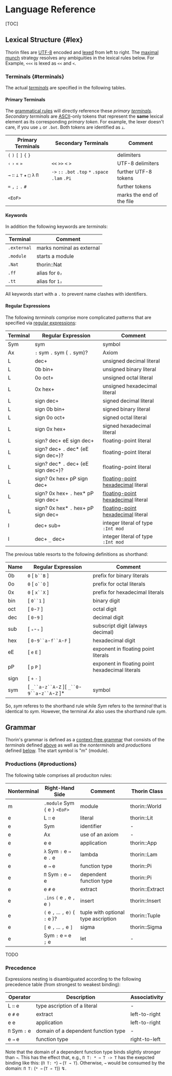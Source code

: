 # Language Reference

[TOC]

## Lexical Structure {#lex}

Thorin files are [UTF-8](https://en.wikipedia.org/wiki/UTF-8) encoded and [lexed](https://en.wikipedia.org/wiki/Lexical_analysis) from left to right.
The [maximal munch](https://en.wikipedia.org/wiki/Maximal_munch) strategy resolves any ambiguities in the lexical rules below.
For Example, `<<<` is lexed as `<<` and `<`.

### Terminals {#terminals}

The actual *[terminals](https://en.wikipedia.org/wiki/Terminal_and_nonterminal_symbols)* are specified in the following tables.

#### Primary Terminals

The [grammatical rules](#productions) will directly reference these *primary [terminals](https://en.wikipedia.org/wiki/Terminal_and_nonterminal_symbols)*.
*Secondary terminals* are [ASCII](https://en.wikipedia.org/wiki/ASCII)-only tokens that represent the **same** lexical element as its corresponding *primary token*.
For example, the lexer doesn't care, if you use `⊥` or `.bot`.
Both tokens are identified as `⊥`.

| Primary Terminals               | Secondary Terminals                               | Comment                   |
|---------------------------------|---------------------------------------------------|---------------------------|
| `(` `)` `[` `]` `{` `}`         |                                                   | delimiters                |
| `‹` `›` `«` `»`                 | `<<` `>>` `<` `>`                                 | UTF-8 delimiters          |
| `→` `∷` `⊥` `⊤` `★` `□` `λ` `Π` | `->` `::` `.bot` `.top` `*` `.space` `.lam` `.Pi` | further UTF-8 tokens      |
| `=` `,` `;` `.` `#`             |                                                   | further tokens            |
| `<EoF>`                         |                                                   | marks the end of the file |

#### Keywords

In addition the following keywords are *terminals*:

| Terminal    | Comment                   |
|-------------|---------------------------|
| `.external` | marks nominal as external |
| `.module`   | starts a module           |
| `.Nat`      | thorin::Nat               |
| `.ff`       | alias for `0₂`            |
| `.tt`       | alias for `1₂`            |

All keywords start with a `.` to prevent name clashes with identifiers.

#### Regular Expressions

The following *terminals* comprise more complicated patterns that are specified via [regular expressions](https://en.wikipedia.org/wiki/Regular_expression):

| Terminal | Regular Expression                   | Comment                                                                                           |
|----------|--------------------------------------|---------------------------------------------------------------------------------------------------|
| Sym      | sym                                  | symbol                                                                                            |
| Ax       | `:` sym `.` sym ( `.` sym)?          | Axiom                                                                                             |
| L        | dec+                                 | unsigned decimal literal                                                                          |
| L        | 0b bin+                              | unsigned binary literal                                                                           |
| L        | 0o oct+                              | unsigned octal literal                                                                            |
| L        | 0x hex+                              | unsigned hexadecimal literal                                                                      |
| L        | sign dec+                            | signed decimal literal                                                                            |
| L        | sign 0b bin+                         | signed binary literal                                                                             |
| L        | sign 0o oct+                         | signed octal literal                                                                              |
| L        | sign 0x hex+                         | signed hexadecimal literal                                                                        |
| L        | sign? dec+ eE sign dec+              | floating-point literal                                                                            |
| L        | sign? dec+ `.` dec\* (eE sign dec+)? | floating-point literal                                                                            |
| L        | sign? dec\* `.` dec+ (eE sign dec+)? | floating-point literal                                                                            |
| L        | sign? 0x hex+ pP sign dec+           | [floating-point hexadecimal](https://en.cppreference.com/w/cpp/language/floating_literal) literal |
| L        | sign? 0x hex+ `.` hex\* pP sign dec+ | [floating-point hexadecimal](https://en.cppreference.com/w/cpp/language/floating_literal) literal |
| L        | sign? 0x hex\* `.` hex+ pP sign dec+ | [floating-point hexadecimal](https://en.cppreference.com/w/cpp/language/floating_literal) literal |
| I        | dec+ sub+                            | integer literal of type `:Int mod`                                                                |
| I        | dec+ `_` dec+                        | integer literal of type `:Int mod`                                                                |

The previous table resorts to the following definitions as shorthand:

| Name | Regular Expression                                      | Comment                                         |
|------|---------------------------------------------------------|-------------------------------------------------|
| 0b   | `0` \[ `b``B` \]                                        | prefix for binary literals                      |
| 0o   | `0` \[ `o``O` \]                                        | prefix for octal literals                       |
| 0x   | `0` \[ `x``X` \]                                        | prefix for hexadecimal literals                 |
| bin  | \[ `0``1` \]                                            | binary digit                                    |
| oct  | \[ `0`-`7` \]                                           | octal digit                                     |
| dec  | \[ `0`-`9` \]                                           | decimal digit                                   |
| sub  | \[ `₀`-`₉` \]                                           | subscript digit (always decimal)                |
| hex  | \[ `0`-`9``a`-`f``A`-`F` \]                             | hexadecimal digit                               |
| eE   | \[ `e` `E` \]                                           | exponent in floating point literals             |
| pP   | \[ `p` `P` \]                                           | exponent in floating point hexadecimal literals |
| sign | \[ `+` `-` \]                                           |                                                 |
| sym  | \[ `_``a`-`z``A`-`Z` \]\[ `_``0`-`9``a`-`z``A`-`Z` \]\* | symbol                                          |

So, *sym* referes to the shorthand rule while *Sym* refers to the *terminal* that is identical to *sym*.
However, the terminal *Ax* also uses the shorthand rule *sym*.

## Grammar

Thorin's grammar is defined as a [context-free grammar](https://en.wikipedia.org/wiki/Context-free_grammar) that consists of the *terminals* defined [above](#terminals) as well as the *nonterminals* and *productions* defined [below](#productions).
The start symbol is "m" (module).

### Productions {#productions}

The following table comprises all produciton rules:

| Nonterminal | Right-Hand Side                   | Comment                             | Thorin Class    |
|-------------|-----------------------------------|-------------------------------------|-----------------|
| m           | `.module` Sym `{` e `}` `<EoF>`   | module                              | thorin::World   |
| e           | L `∷` e                           | literal                             | thorin::Lit     |
| e           | Sym                               | identifier                          | -               |
| e           | Ax                                | use of an axiom                     | -               |
| e           | e e                               | application                         | thorin::App     |
| e           | `λ` Sym `:` e `→` e  `.` e        | lambda                              | thorin::Lam     |
| e           | e `→` e                           | function type                       | thorin::Pi      |
| e           | `Π` Sym `:` e `→` e               | dependent function type             | thorin::Pi      |
| e           | e `#` e                           | extract                             | thorin::Extract |
| e           | `.ins` `(` e `,` e `,` e `)`      | insert                              | thorin::Insert  |
| e           | `(` e `,` ... `,` e`)` ( `:` e )? | tuple with optional type ascription | thorin::Tuple   |
| e           | `[` e `,` ... `,` e `]`           | sigma                               | thorin::Sigma   |
| e           | Sym `:` e `=` e `;` e             | let                                 | -               |

TODO

### Precedence

Expressions nesting is disambiguated according to the following precedence table (from strongest to weakest binding):

| Operator      | Description                         | Associativity |
|---------------|-------------------------------------|---------------|
| L `∷` e       | type ascription of a literal        | -             |
| e `#` e       | extract                             | left-to-right |
| e e           | application                         | left-to-right |
| `Π` Sym `:` e | domain of a dependent function type | -             |
| e `→` e       | function type                       | right-to-left |

Note that the domain of a dependent function type binds slightly stronger than `→`.
This has the effect that, e.g., `Π T: * → T -> T` has the exepcted binding like this: (`Π T: *`) `→` (`T → T`).
Otherwise, `→` would be consumed by the domain: `Π T:` (`* →` (`T → T`)) ↯.
